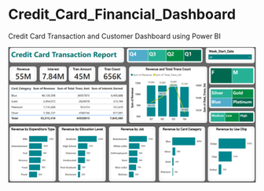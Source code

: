 # Credit_Card_Financial_Dashboard
Credit Card Transaction and Customer Dashboard using Power BI

![Dashboard Screenshot](https://github.com/ayush2888/Credit-Card-Transaction-Analysis/blob/main/Screenshot%202025-09-07%20212344.png?raw=true)
